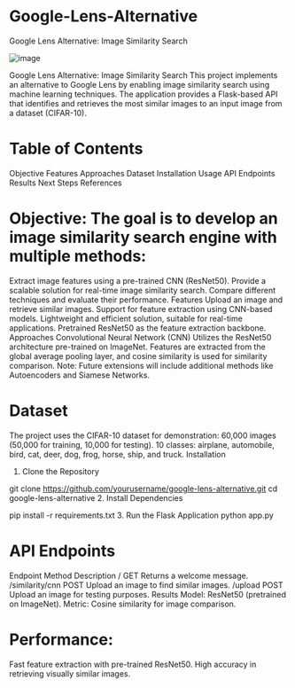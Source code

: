 # Google-Lens-Alternative
Google Lens Alternative: Image Similarity Search

![image](https://github.com/user-attachments/assets/664055fa-8566-4ab1-8a21-2f821155b984)

Google Lens Alternative: Image Similarity Search
This project implements an alternative to Google Lens by enabling image similarity search using machine learning techniques. The application provides a Flask-based API that identifies and retrieves the most similar images to an input image from a dataset (CIFAR-10).

# Table of Contents
Objective
Features
Approaches
Dataset
Installation
Usage
API Endpoints
Results
Next Steps
References

# Objective: The goal is to develop an image similarity search engine with multiple methods:

Extract image features using a pre-trained CNN (ResNet50).
Provide a scalable solution for real-time image similarity search.
Compare different techniques and evaluate their performance.
Features
Upload an image and retrieve similar images.
Support for feature extraction using CNN-based models.
Lightweight and efficient solution, suitable for real-time applications.
Pretrained ResNet50 as the feature extraction backbone.
Approaches
Convolutional Neural Network (CNN)
Utilizes the ResNet50 architecture pre-trained on ImageNet. Features are extracted from the global average pooling layer, and cosine similarity is used for similarity comparison.
Note: Future extensions will include additional methods like Autoencoders and Siamese Networks.

# Dataset
The project uses the CIFAR-10 dataset for demonstration:
60,000 images (50,000 for training, 10,000 for testing).
10 classes: airplane, automobile, bird, cat, deer, dog, frog, horse, ship, and truck.
Installation
1. Clone the Repository

git clone https://github.com/yourusername/google-lens-alternative.git
cd google-lens-alternative
2. Install Dependencies

pip install -r requirements.txt
3. Run the Flask Application
python app.py


# API Endpoints
Endpoint	Method	Description
/	GET	Returns a welcome message.
/similarity/cnn	POST	Upload an image to find similar images.
/upload	POST	Upload an image for testing purposes.
Results
Model: ResNet50 (pretrained on ImageNet).
Metric: Cosine similarity for image comparison.
# Performance:
Fast feature extraction with pre-trained ResNet50.
High accuracy in retrieving visually similar images.


